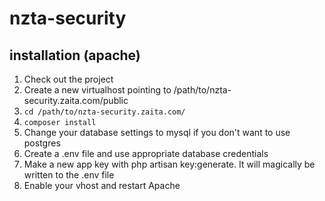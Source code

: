 # nzta-security

## installation (apache)
1. Check out the project
2. Create a new virtualhost pointing to /path/to/nzta-security.zaita.com/public
3. `cd /path/to/nzta-security.zaita.com/`
4. `composer install`
5. Change your database settings to mysql if you don't want to use postgres
6. Create a .env file and use appropriate database credentials
7. Make a new app key with php artisan key:generate. It will magically be written to the .env file
8. Enable your vhost and restart Apache
